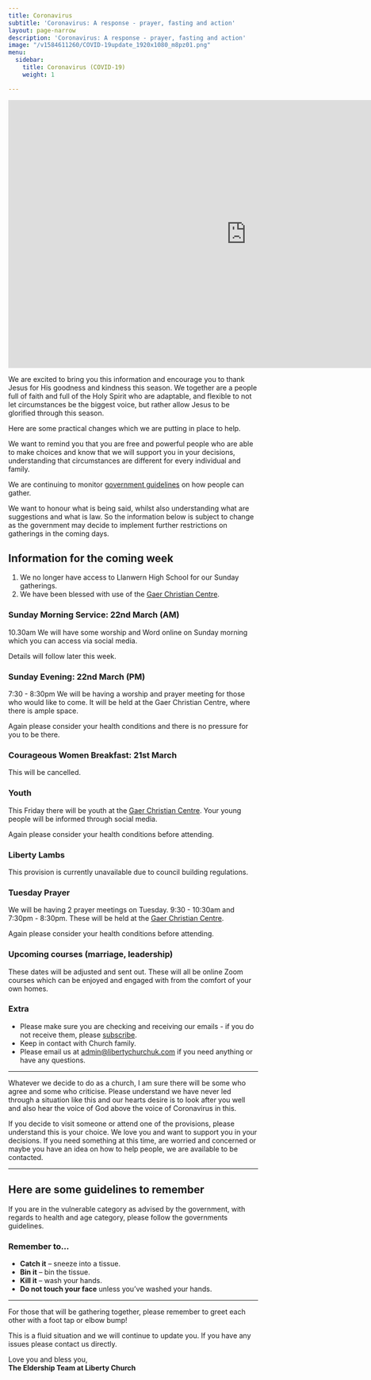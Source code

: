 ```yaml
---
title: Coronavirus
subtitle: 'Coronavirus: A response - prayer, fasting and action'
layout: page-narrow
description: 'Coronavirus: A response - prayer, fasting and action'
image: "/v1584611260/COVID-19update_1920x1080_m8pz01.png"
menu:
  sidebar:
    title: Coronavirus (COVID-19)
    weight: 1

---
```

<iframe src="https://player.vimeo.com/video/398633537?title=0&byline=0&portrait=0" width="960" height="540" frameborder="0" allow="autoplay; fullscreen" allowfullscreen></iframe>

We are excited to bring you this information and encourage you to thank Jesus for His goodness and kindness this season. We together are a people full of faith and full of the Holy Spirit who are adaptable, and flexible to not let circumstances be the biggest voice, but rather allow Jesus to be glorified through this season.

Here are some practical changes which we are putting in place to help.

We want to remind you that you are free and powerful people who are able to make choices and know that we will support you in your decisions, understanding that circumstances are different for every individual and family.

We are continuing to monitor [government guidelines](https://www.gov.uk/government/topical-events/coronavirus-covid-19-uk-government-response) on how people can gather.

We want to honour what is being said, whilst also understanding what are suggestions and what is law. So the information below is subject to change as the government may decide to implement further restrictions on gatherings in the coming days.

## Information for the coming week

1. We no longer have access to Llanwern High School for our Sunday gatherings.
2. We have been blessed with use of the [Gaer Christian Centre](https://goo.gl/maps/uG9vVFF9GiEqZjHg9).

### Sunday Morning Service: 22nd March (AM)

10\.30am We will have some worship and Word online on Sunday morning which you can access via social media.

Details will follow later this week.

### Sunday Evening: 22nd March (PM)

7:30 - 8:30pm We will be having a worship and prayer meeting for those who would like to come. It will be held at the Gaer Christian Centre, where there is ample space.

Again please consider your health conditions and there is no pressure for you to be there.

### Courageous Women Breakfast: 21st March

This will be cancelled.

### Youth

This Friday there will be youth at the [Gaer Christian Centre](https://goo.gl/maps/uG9vVFF9GiEqZjHg9). Your young people will be informed through social media.

Again please consider your health conditions before attending.

### Liberty Lambs

This provision is currently unavailable due to council building regulations.

### Tuesday Prayer

We will be having 2 prayer meetings on Tuesday. 9:30 - 10:30am and 7:30pm - 8:30pm. These will be held at the [Gaer Christian Centre](https://goo.gl/maps/uG9vVFF9GiEqZjHg9).

Again please consider your health conditions before attending.

### Upcoming courses (marriage, leadership)

These dates will be adjusted and sent out. These will all be online Zoom courses which can be enjoyed and engaged with from the comfort of your own homes.

### Extra

* Please make sure you are checking and receiving our emails - if you do not receive them, please [subscribe](#newsletter).
* Keep in contact with Church family.
* Please email us at [admin@libertychurchuk.com](mailto:admin@libertychurchuk.com) if you need anything or have any questions.

***

Whatever we decide to do as a church, I am sure there will be some who agree and some who criticise. Please understand we have never led through a situation like this and our hearts desire is to look after you well and also hear the voice of God above the voice of Coronavirus in this.

If you decide to visit someone or attend one of the provisions, please understand this is your choice. We love you and want to support you in your decisions.
If you need something at this time, are worried and concerned or maybe you have an idea on how to help people, we are available to be contacted.

***

## Here are some guidelines to remember

If you are in the vulnerable category as advised by the government, with regards to health and age category, please follow the governments guidelines.

### Remember to…

* **Catch it** – sneeze into a tissue.
* **Bin it** – bin the tissue.
* **Kill it** – wash your hands.
* **Do not touch your face** unless you’ve washed your hands.

***

For those that will be gathering together, please remember to greet each other with a foot tap or elbow bump!

This is a fluid situation and we will continue to update you. If you have any issues please contact us directly.

Love you and bless you,  
**The Eldership Team at Liberty Church**